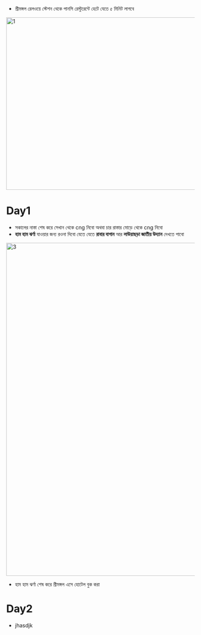 - শ্রীমঙ্গল রেলওয়ে স্টেশন থেকে পানসি রেস্টুরেন্টে হেটে যেতে ৫ মিনিট লাগবে
<img width="964" height="462" alt="1" src="https://github.com/user-attachments/assets/fb9f2a07-af60-4d78-b27e-d0f3bc517db5" />

# Day1
- সকালের নাস্তা শেষ করে সেখান থেকে cng নিবো অথবা চার রাস্তার মোড়ে থেকে cng নিবো  
- **হাম হাম ঝর্ণা** যাওয়ার জন্য রওনা দিবো যেতে যেতে **রাবার বাগান** আর **লাউয়াছড়া জাতীয় উদ্যান** দেখতে পাবো
<img width="1211" height="892" alt="3" src="https://github.com/user-attachments/assets/0fcdf69e-61da-44d6-9ebb-d267538083c6" />

- হাম হাম ঝর্ণা শেষ করে শ্রীমঙ্গল এসে হোটেল বুক করা
  

# Day2
- jhasdjk


